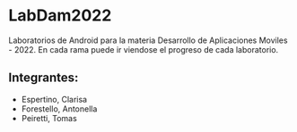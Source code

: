 # LabDam2022

Laboratorios de Android para la materia Desarrollo de Aplicaciones Moviles - 2022.
En cada rama puede ir viendose el progreso de cada laboratorio.

## Integrantes:
<ul>
  <li>Espertino, Clarisa</li>
  <li>Forestello, Antonella</li>
  <li>Peiretti, Tomas</li>
</ul>
